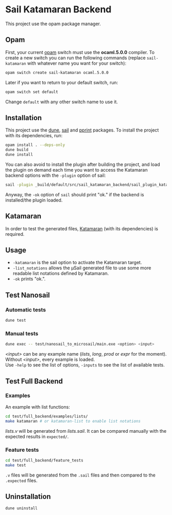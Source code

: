 Sail Katamaran Backend
================================================================================


This project use the opam package manager.

Opam
--------------------------------------------------------------------------------
First, your current [opam](https://opam.ocaml.org/doc/Install.html) switch must
use the **ocaml.5.0.0** compiler. To create a new switch you can run the
following commands (replace `sail-katamaran` with whatever name you
want for your switch):

```sh
opam switch create sail-katamaran ocaml.5.0.0
```

Later if you want to return to your default switch, run:

```sh
opam switch set default
```
Change `default` with any other switch name to use it.


Installation
--------------------------------------------------------------------------------
This project use the [dune](https://opam.ocaml.org/packages/dune/),
[sail](https://opam.ocaml.org/packages/sail/) and
[pprint](https://opam.ocaml.org/packages/pprint/) packages. To install the
project with its dependencies, run:
```sh
opam install . --deps-only
dune build
dune install
```

You can also avoid to install the plugin after building the project, and load
the plugin on demand each time you want to access the Katamaran backend options
with the `-plugin` option of sail:

```sh
sail -plugin _build/default/src/sail_katamaran_backend/sail_plugin_katamaran.cmxs ...
```

Anyway, the `-ok` option of `sail` should print "ok." if the backend is
installed/the plugin loaded.


Katamaran
--------------------------------------------------------------------------------
In order to test the generated files,
[Katamaran](https://github.com/katamaran-project/katamaran/) (with its
dependencies) is required.


Usage
--------------------------------------------------------------------------------
+ `-katamaran` is the sail option to activate the Katamaran target.
+ `-list_notations` allows the µSail generated file to use some more readable
  list notations defined by Katamaran.
+ `-ok` prints "ok.".


Test Nanosail
--------------------------------------------------------------------------------
### Automatic tests
```sh
dune test
```

### Manual tests
```sh
dune exec -- test/nanosail_to_microsail/main.exe <option> <input>
```
*\<input>* can be any example name (*lists*, *long*, *prod* or *expr* for the
moment). Without *\<input>*, every example is loaded.  
Use `-help` to see the list of options, `-inputs` to see the list of
available tests.


Test Full Backend
--------------------------------------------------------------------------------
### Examples
An example with list functions:

```sh
cd test/full_backend/examples/lists/
make katamaran # or katamaran-list to enable list notations
```
*lists.v* will be generated from *lists.sail*. It can be compared manually
with the expected results in `expected/`.

### Feature tests
```sh
cd test/full_backend/feature_tests
make test
```
`.v` files will be generated from the `.sail` files and then compared to the
`.expected` files.

Uninstallation
---------------
```sh
dune uninstall
```